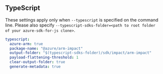 ## TypeScript

These settings apply only when `--typescript` is specified on the command line.
Please also specify `--typescript-sdks-folder=<path to root folder of your azure-sdk-for-js clone>`.

``` yaml $(typescript)
typescript:
  azure-arm: true
  package-name: "@azure/arm-impact"
  output-folder: "$(typescript-sdks-folder)/sdk/impact/arm-impact"
  payload-flattening-threshold: 1
  clear-output-folder: true
  generate-metadata: true
```
